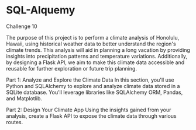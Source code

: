 # SQL-Alquemy
Challenge 10

The purpose of this project is to perform a climate analysis of Honolulu, Hawaii, using historical weather data to better understand the region's climate trends. This analysis will aid in planning a long vacation by providing insights into precipitation patterns and temperature variations. Additionally, by designing a Flask API, we aim to make this climate data accessible and reusable for further exploration or future trip planning.

Part 1: Analyze and Explore the Climate Data
In this section, you'll use Python and SQLAlchemy to explore and analyze climate data stored in a SQLite database. You'll leverage libraries like SQLAlchemy ORM, Pandas, and Matplotlib.

Part 2: Design Your Climate App
Using the insights gained from your analysis, create a Flask API to expose the climate data through various routes.
